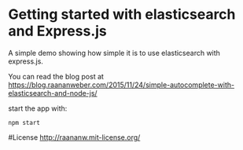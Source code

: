 # Getting started with elasticsearch and Express.js

A simple demo showing how simple it is to use elasticsearch with express.js.

You can read the blog post at https://blog.raananweber.com/2015/11/24/simple-autocomplete-with-elasticsearch-and-node-js/

start the app with:

```
npm start
```

#License
http://raananw.mit-license.org/
